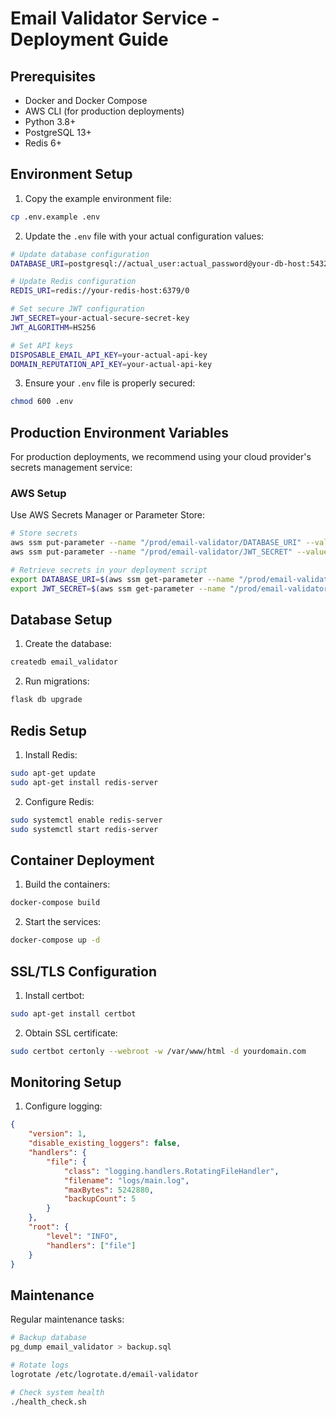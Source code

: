 # Email Validator Service - Deployment Guide

## Prerequisites

- Docker and Docker Compose
- AWS CLI (for production deployments)
- Python 3.8+
- PostgreSQL 13+
- Redis 6+

## Environment Setup

1. Copy the example environment file:
```bash
cp .env.example .env
```

2. Update the `.env` file with your actual configuration values:
```bash
# Update database configuration
DATABASE_URI=postgresql://actual_user:actual_password@your-db-host:5432/your_db

# Update Redis configuration
REDIS_URI=redis://your-redis-host:6379/0

# Set secure JWT configuration
JWT_SECRET=your-actual-secure-secret-key
JWT_ALGORITHM=HS256

# Set API keys
DISPOSABLE_EMAIL_API_KEY=your-actual-api-key
DOMAIN_REPUTATION_API_KEY=your-actual-api-key
```

3. Ensure your `.env` file is properly secured:
```bash
chmod 600 .env
```

## Production Environment Variables

For production deployments, we recommend using your cloud provider's secrets management service:

### AWS Setup
Use AWS Secrets Manager or Parameter Store:
```bash
# Store secrets
aws ssm put-parameter --name "/prod/email-validator/DATABASE_URI" --value "your-value" --type SecureString
aws ssm put-parameter --name "/prod/email-validator/JWT_SECRET" --value "your-value" --type SecureString

# Retrieve secrets in your deployment script
export DATABASE_URI=$(aws ssm get-parameter --name "/prod/email-validator/DATABASE_URI" --with-decryption --query Parameter.Value --output text)
export JWT_SECRET=$(aws ssm get-parameter --name "/prod/email-validator/JWT_SECRET" --with-decryption --query Parameter.Value --output text)
```

## Database Setup

1. Create the database:
```bash
createdb email_validator
```

2. Run migrations:
```bash
flask db upgrade
```

## Redis Setup

1. Install Redis:
```bash
sudo apt-get update
sudo apt-get install redis-server
```

2. Configure Redis:
```bash
sudo systemctl enable redis-server
sudo systemctl start redis-server
```

## Container Deployment

1. Build the containers:
```bash
docker-compose build
```

2. Start the services:
```bash
docker-compose up -d
```

## SSL/TLS Configuration

1. Install certbot:
```bash
sudo apt-get install certbot
```

2. Obtain SSL certificate:
```bash
sudo certbot certonly --webroot -w /var/www/html -d yourdomain.com
```

## Monitoring Setup

1. Configure logging:
```json
{
    "version": 1,
    "disable_existing_loggers": false,
    "handlers": {
        "file": {
            "class": "logging.handlers.RotatingFileHandler",
            "filename": "logs/main.log",
            "maxBytes": 5242880,
            "backupCount": 5
        }
    },
    "root": {
        "level": "INFO",
        "handlers": ["file"]
    }
}
```

## Maintenance

Regular maintenance tasks:
```bash
# Backup database
pg_dump email_validator > backup.sql

# Rotate logs
logrotate /etc/logrotate.d/email-validator

# Check system health
./health_check.sh
```